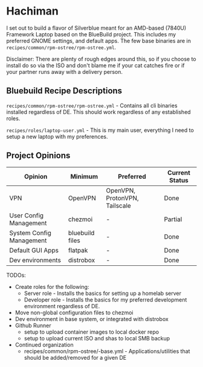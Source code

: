 # Hachiman

I set out to build a flavor of Silverblue meant for an AMD-based (7840U) Framework Laptop based on the BlueBuild project.
This includes my preferred GNOME settings, and default apps. The few base binaries are in
`recipes/common/rpm-ostree/rpm-ostree.yml`.

Disclaimer: There are plenty of rough edges around this, so if you choose to install do so via the ISO and don't
blame me if your cat catches fire or if your partner runs away with a delivery person.

## Bluebuild Recipe Descriptions

`recipes/common/rpm-ostree/rpm-ostree.yml` - Contains all cli binaries installed regardless of DE. This should work
regardless of any established roles.

`recipes/roles/laptop-user.yml` - This is my main user, everything I need to setup a new laptop with my preferences.

## Project Opinions

| Opinion | Minimum | Preferred | Current Status |
| --- | --- | --- | --- |
| VPN | OpenVPN | OpenVPN, ProtonVPN, Tailscale | Done |
| User Config Management | chezmoi | - | Partial |
| System Config Management | bluebuild files | - | Done |
| Default GUI Apps | flatpak | - | Done |
| Dev environments | distrobox | - | Done |

TODOs:
- Create roles for the following:
  - Server role - Installs the basics for setting up a homelab server
  - Developer role - Installs the basics for my preferred development environment regardless of DE.
- Move non-global configuration files to chezmoi
- Dev environment in base system, or integrated with distrobox
- Github Runner
  - setup to upload container images to local docker repo
  - setup to upload current ISO and shas to local SMB backup
- Continued organization
  - recipes/common/rpm-ostree/<DE>-base.yml - Applications/utilities that should be added/removed for a given DE
